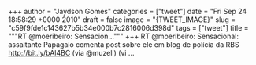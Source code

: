 
+++
author = "Jaydson Gomes"
categories = ["tweet"]
date = "Fri Sep 24 18:58:29 +0000 2010"
draft = false
image = "{TWEET_IMAGE}"
slug = "c59f9fde1c143627b5b34e000b7c2816006d398d"
tags = ["tweet"]
title = """RT @moeribeiro: Sensacion..."""
+++
RT @moeribeiro: Sensacional: assaltante Papagaio comenta post sobre ele em blog de polícia da RBS http://bit.ly/bAl4BC (via @muzell) (vi ...
